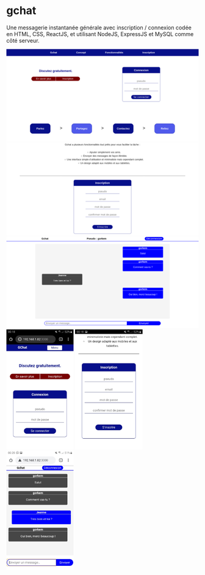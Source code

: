 # gchat
Une messagerie instantanée générale avec inscription / connexion codée en HTML, CSS, ReactJS, et utilisant NodeJS, ExpressJS et MySQL comme côté serveur.

<img src="screenshots/gchat1.png" alt=""/>
<img src="screenshots/gchat2.png" alt=""/>
<img src="screenshots/gchat3.png" alt=""/>

<img width="35%" src="screenshots/gchat4.jpeg" alt=""/>
<img width="35%" src="screenshots/gchat5.jpeg" alt=""/>
<img width="35%" src="screenshots/gchat6.jpeg" alt=""/>

